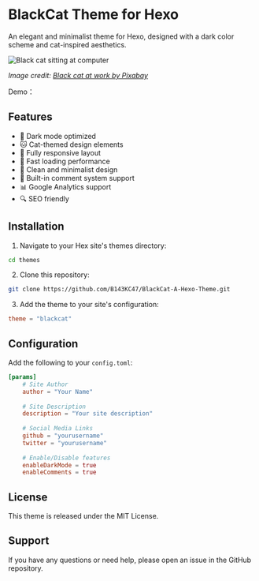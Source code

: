 # BlackCat Theme for Hexo

An elegant and minimalist theme for Hexo, designed with a dark color scheme and cat-inspired aesthetics.

![Black cat sitting at computer](https://cdn.pixabay.com/photo/2015/09/29/13/47/cat-963931_1280.jpg)

*Image credit: [Black cat at work by Pixabay](https://pixabay.com/photos/cat-black-cat-work-computer-963931/)*

Demo：

## Features

- 🌙 Dark mode optimized
- 🐱 Cat-themed design elements
- 📱 Fully responsive layout
- 🚀 Fast loading performance
- 🎨 Clean and minimalist design
- 💬 Built-in comment system support
- 📊 Google Analytics support
- 🔍 SEO friendly

## Installation

1. Navigate to your Hex site's themes directory:
```bash
cd themes
```

2. Clone this repository:
```bash
git clone https://github.com/B143KC47/BlackCat-A-Hexo-Theme.git
```

3. Add the theme to your site's configuration:
```toml
theme = "blackcat"
```

## Configuration

Add the following to your `config.toml`:

```toml
[params]
    # Site Author
    author = "Your Name"
    
    # Site Description
    description = "Your site description"
    
    # Social Media Links
    github = "yourusername"
    twitter = "yourusername"
    
    # Enable/Disable features
    enableDarkMode = true
    enableComments = true
```

## License

This theme is released under the MIT License.

## Support

If you have any questions or need help, please open an issue in the GitHub repository.
